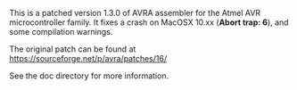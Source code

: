This is a patched version 1.3.0 of AVRA assembler for the Atmel AVR microcontroller family. It fixes a crash on MacOSX 10.xx (**Abort trap: 6**), and some compilation warnings.

The original patch can be found at https://sourceforge.net/p/avra/patches/16/

See the doc directory for more information.
